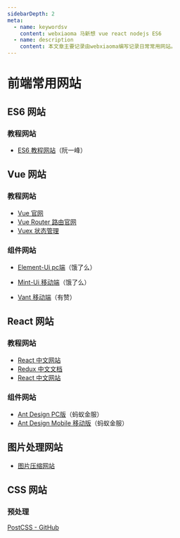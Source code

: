```yaml
---
sidebarDepth: 2
meta:
  - name: keywordsv
    content: webxiaoma 马新想 vue react nodejs ES6
  - name: description
    content: 本文章主要记录由webxiaoma编写记录日常常用网站。
---
```


# 前端常用网站


## ES6 网站

### 教程网站

- [ES6 教程网站](http://es6.ruanyifeng.com/)（阮一峰）


## Vue 网站

### 教程网站

- [Vue 官网](https://cn.vuejs.org/v2/guide/installation.html)
- [Vue Router 路由官网](https://router.vuejs.org/zh/)
- [Vuex 状态管理](https://vuex.vuejs.org/zh/)


### 组件网站

- [Element-Ui pc端](http://element.eleme.io/#/zh-CN/component/installation)（饿了么）
- [Mint-Ui 移动端](https://mint-ui.github.io/#!/zh-cn)（饿了么）

- [Vant 移动端](https://youzan.github.io/vant/#/zh-CN/tabbar)（有赞）


## React 网站

### 教程网站

- [React 中文网站](https://react.docschina.org/tutorial/tutorial.html)
- [Redux 中文文档 ](https://cn.redux.js.org/docs/api/)
- [React 中文网站](https://react.docschina.org/tutorial/tutorial.html)
  

### 组件网站

- [Ant Design PC版](https://mobile.ant.design/index-cn)（蚂蚁金服）
- [Ant Design Mobile 移动版](https://mobile.ant.design/index-cn)（蚂蚁金服）


## 图片处理网站

- [图片压缩网站](https://tinypng.com/)


## CSS 网站


### 预处理

[PostCSS - GitHub](https://github.com/postcss/postcss/blob/master/README-cn.md)

